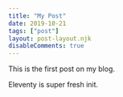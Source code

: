 ```yaml
---
title: "My Post"
date: 2019-10-21
tags: ["post"]
layout: post-layout.njk
disableComments: true
---
```


This is the first post on my blog.
<!-- excerpt -->
Eleventy is super fresh init.
